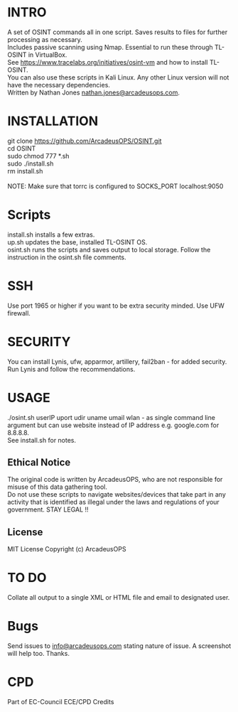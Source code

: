 # INTRO
A set of OSINT commands all in one script. Saves results to files for further processing as necessary. <br/>
Includes passive scanning using Nmap. Essential to run these through TL-OSINT in VirtualBox. <br/>
See https://www.tracelabs.org/initiatives/osint-vm and how to install TL-OSINT. <br/>
You can also use these scripts in Kali Linux. Any other Linux version will not have the necessary dependencies. <br/>
Written by Nathan Jones nathan.jones@arcadeusops.com. <br/>

# INSTALLATION
git clone https://github.com/ArcadeusOPS/OSINT.git <br/>
cd OSINT <br/>
sudo chmod 777 *.sh <br/>
sudo ./install.sh <br/>
rm install.sh <br/>
 <br/>
NOTE: Make sure that torrc is configured to SOCKS_PORT localhost:9050 <br/>

# Scripts
install.sh installs a few extras. <br/>
up.sh updates the base, installed TL-OSINT OS. <br/>
osint.sh runs the scripts and saves output to local storage. Follow the instruction in the osint.sh file comments. <br/>

# SSH
Use port 1965 or higher if you want to be extra security minded. Use UFW firewall. <br/>

# SECURITY
You can install Lynis, ufw, apparmor, artillery, fail2ban - for added security. <br/>
Run Lynis and follow the recommendations. <br/>

# USAGE
./osint.sh userIP uport udir uname umail wlan - as single command line argument but can use website instead of IP address e.g. google.com for 8.8.8.8. <br/>
See install.sh for notes. <br/>

## Ethical Notice
The original code is written by ArcadeusOPS, who are not responsible for misuse of this data gathering tool.  <br/>
Do not use these scripts to navigate websites/devices that take part in any activity that is identified as illegal under the laws and regulations of your government. STAY LEGAL !! <br/>

## License
MIT License
Copyright (c) ArcadeusOPS

# TO DO
Collate all output to a single XML or HTML file and email to designated user.

# Bugs
Send issues to info@arcadeusops.com stating nature of issue. A screenshot will help too. Thanks.

# CPD
Part of EC-Council ECE/CPD Credits
